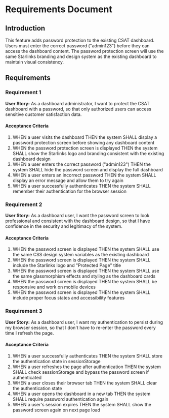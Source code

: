 # Requirements Document

## Introduction

This feature adds password protection to the existing CSAT dashboard. Users must enter the correct password ("admin123") before they can access the dashboard content. The password protection screen will use the same Starlinks branding and design system as the existing dashboard to maintain visual consistency.

## Requirements

### Requirement 1

**User Story:** As a dashboard administrator, I want to protect the CSAT dashboard with a password, so that only authorized users can access sensitive customer satisfaction data.

#### Acceptance Criteria

1. WHEN a user visits the dashboard THEN the system SHALL display a password protection screen before showing any dashboard content
2. WHEN the password protection screen is displayed THEN the system SHALL show the Starlinks logo and branding consistent with the existing dashboard design
3. WHEN a user enters the correct password ("admin123") THEN the system SHALL hide the password screen and display the full dashboard
4. WHEN a user enters an incorrect password THEN the system SHALL display an error message and allow them to try again
5. WHEN a user successfully authenticates THEN the system SHALL remember their authentication for the browser session

### Requirement 2

**User Story:** As a dashboard user, I want the password screen to look professional and consistent with the dashboard design, so that I have confidence in the security and legitimacy of the system.

#### Acceptance Criteria

1. WHEN the password screen is displayed THEN the system SHALL use the same CSS design system variables as the existing dashboard
2. WHEN the password screen is displayed THEN the system SHALL include the Starlinks logo and "Protected Page" title
3. WHEN the password screen is displayed THEN the system SHALL use the same glassmorphism effects and styling as the dashboard cards
4. WHEN the password screen is displayed THEN the system SHALL be responsive and work on mobile devices
5. WHEN the password screen is displayed THEN the system SHALL include proper focus states and accessibility features

### Requirement 3

**User Story:** As a dashboard user, I want my authentication to persist during my browser session, so that I don't have to re-enter the password every time I refresh the page.

#### Acceptance Criteria

1. WHEN a user successfully authenticates THEN the system SHALL store the authentication state in sessionStorage
2. WHEN a user refreshes the page after authentication THEN the system SHALL check sessionStorage and bypass the password screen if authenticated
3. WHEN a user closes their browser tab THEN the system SHALL clear the authentication state
4. WHEN a user opens the dashboard in a new tab THEN the system SHALL require password authentication again
5. WHEN a user's session expires THEN the system SHALL show the password screen again on next page load